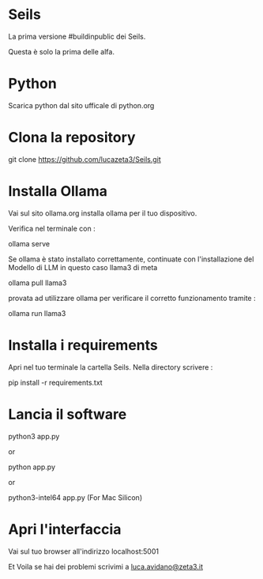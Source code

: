 # Seils

La prima versione #buildinpublic dei Seils. 

Questa è solo la prima delle alfa. 

# Python 

Scarica python dal sito ufficale di python.org 

# Clona la repository

git clone https://github.com/lucazeta3/Seils.git 

# Installa Ollama

Vai sul sito ollama.org installa ollama per il tuo dispositivo. 

Verifica nel terminale con : 

ollama serve

Se ollama è stato installato correttamente, continuate con l'installazione del Modello di LLM in questo caso llama3 di meta

ollama pull llama3

provata ad utilizzare ollama per verificare il corretto funzionamento tramite :

ollama run llama3

# Installa i requirements

Apri nel tuo terminale la cartella Seils. Nella directory scrivere : 

pip install -r requirements.txt

# Lancia il software

python3 app.py 

or

python app.py 

or

python3-intel64 app.py (For Mac Silicon)

# Apri l'interfaccia

Vai sul tuo browser all'indirizzo localhost:5001

Et Voila se hai dei problemi scrivimi a luca.avidano@zeta3.it